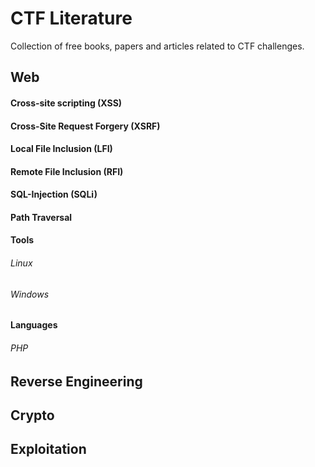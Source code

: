 CTF Literature
==============

Collection of free books, papers and articles related to CTF challenges.

## Web
#### Cross-site scripting (XSS)
#### Cross-Site Request Forgery (XSRF)
#### Local File Inclusion (LFI)
#### Remote File Inclusion (RFI)
#### SQL-Injection (SQLi)
#### Path Traversal


#### Tools
###### Linux
###### Windows

#### Languages
###### PHP



## Reverse Engineering



## Crypto



## Exploitation
